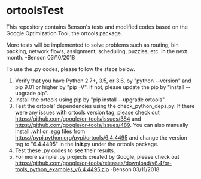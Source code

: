 # ortoolsTest
This repository contains Benson's tests and modified codes based on the Google Optimization Tool, the ortools package.

More tests will be implemented to solve problems such as routing, bin packing, network flows, assignment, scheduling, puzzles, etc. in the next month.
 -Benson 03/10/2018

To use the .py codes, please follow the steps below.
 1. Verify that you have Python 2.7+, 3.5, or 3.6, by "python --version" and pip 9.01 or higher by "pip -V". If not, please update the pip by "install --upgrade pip".
 2. Install the ortools using pip by "pip install --upgrade ortools". 
 3. Test the ortools' dependencies using the check_python_deps.py. If there were any issues with ortools version tag, please check out https://github.com/google/or-tools/issues/384 and https://github.com/google/or-tools/issues/489. You can also manually install .whl or .egg files from https://pypi.python.org/pypi/ortools/6.4.4495 and change the version tag to "6.4.4495" in the __init__.py under the ortools package.
 4. Test these .py codes to see their results.
 5. For more sample .py projects created by Google, please check out https://github.com/google/or-tools/releases/download/v6.4/or-tools_python_examples_v6.4.4495.zip
  -Benson 03/11/2018
